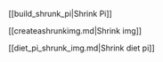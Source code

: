 [[build_shrunk_pi|Shrink Pi]]

[[createashrunkimg.md|Shrink img]]

[[diet_pi_shrunk_img.md|Shrink diet pi]]

